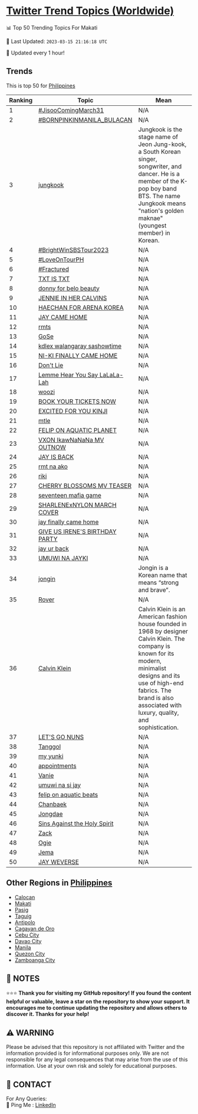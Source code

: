 [Twitter Trend Topics (Worldwide)](https://github.com/ErcinDedeoglu/Twitter-Trend-Topics)
==========


📊 Top 50 Trending Topics For Makati

📆 Last Updated: `2023-03-15 21:16:18 UTC`

🔧 Updated every 1 hour!


## Trends

This is top 50 for [Philippines](</Philippines>)

| Ranking | Topic | Mean |
| ------- | ------------ | ------------ |
| 1 | [#JisooComingMarch31](http://twitter.com/search?q=%23JisooComingMarch31) | N/A |
| 2 | [#BORNPINKINMANILA_BULACAN](http://twitter.com/search?q=%23BORNPINKINMANILA_BULACAN) | N/A |
| 3 | [jungkook](http://twitter.com/search?q=jungkook) | Jungkook is the stage name of Jeon Jung-kook, a South Korean singer, songwriter, and dancer. He is a member of the K-pop boy band BTS. The name Jungkook means "nation's golden maknae" (youngest member) in Korean. |
| 4 | [#BrightWinSBSTour2023](http://twitter.com/search?q=%23BrightWinSBSTour2023) | N/A |
| 5 | [#LoveOnTourPH](http://twitter.com/search?q=%23LoveOnTourPH) | N/A |
| 6 | [#Fractured](http://twitter.com/search?q=%23Fractured) | N/A |
| 7 | [TXT IS TXT](http://twitter.com/search?q=TXT+IS+TXT) | N/A |
| 8 | [donny for belo beauty](http://twitter.com/search?q=donny+for+belo+beauty) | N/A |
| 9 | [JENNIE IN HER CALVINS](http://twitter.com/search?q=JENNIE+IN+HER+CALVINS) | N/A |
| 10 | [HAECHAN FOR ARENA KOREA](http://twitter.com/search?q=HAECHAN+FOR+ARENA+KOREA) | N/A |
| 11 | [JAY CAME HOME](http://twitter.com/search?q=JAY+CAME+HOME) | N/A |
| 12 | [rmts](http://twitter.com/search?q=rmts) | N/A |
| 13 | [GoSe](http://twitter.com/search?q=GoSe) | N/A |
| 14 | [kdlex walangaray sashowtime](http://twitter.com/search?q=kdlex+walangaray+sashowtime) | N/A |
| 15 | [NI-KI FINALLY CAME HOME](http://twitter.com/search?q=NI-KI+FINALLY+CAME+HOME) | N/A |
| 16 | [Don't Lie](http://twitter.com/search?q=Don%27t+Lie) | N/A |
| 17 | [Lemme Hear You Say LaLaLa-Lah](http://twitter.com/search?q=Lemme+Hear+You+Say+LaLaLa-Lah) | N/A |
| 18 | [woozi](http://twitter.com/search?q=woozi) | N/A |
| 19 | [BOOK YOUR TICKETS NOW](http://twitter.com/search?q=BOOK+YOUR+TICKETS+NOW) | N/A |
| 20 | [EXCITED FOR YOU KINJI](http://twitter.com/search?q=EXCITED+FOR+YOU+KINJI) | N/A |
| 21 | [mtle](http://twitter.com/search?q=mtle) | N/A |
| 22 | [FELIP ON AQUATIC PLANET](http://twitter.com/search?q=FELIP+ON+AQUATIC+PLANET) | N/A |
| 23 | [VXON IkawNaNaNa MV OUTNOW](http://twitter.com/search?q=VXON+IkawNaNaNa+MV+OUTNOW) | N/A |
| 24 | [JAY IS BACK](http://twitter.com/search?q=JAY+IS+BACK) | N/A |
| 25 | [rmt na ako](http://twitter.com/search?q=rmt+na+ako) | N/A |
| 26 | [riki](http://twitter.com/search?q=riki) | N/A |
| 27 | [CHERRY BLOSSOMS MV TEASER](http://twitter.com/search?q=CHERRY+BLOSSOMS+MV+TEASER) | N/A |
| 28 | [seventeen mafia game](http://twitter.com/search?q=seventeen+mafia+game) | N/A |
| 29 | [SHARLENExNYLON MARCH COVER](http://twitter.com/search?q=SHARLENExNYLON+MARCH+COVER) | N/A |
| 30 | [jay finally came home](http://twitter.com/search?q=jay+finally+came+home) | N/A |
| 31 | [GIVE US IRENE'S BIRTHDAY PARTY](http://twitter.com/search?q=GIVE+US+IRENE%27S+BIRTHDAY+PARTY) | N/A |
| 32 | [jay ur back](http://twitter.com/search?q=jay+ur+back) | N/A |
| 33 | [UMUWI NA JAYKI](http://twitter.com/search?q=UMUWI+NA+JAYKI) | N/A |
| 34 | [jongin](http://twitter.com/search?q=jongin) | Jongin is a Korean name that means “strong and brave”. |
| 35 | [Rover](http://twitter.com/search?q=Rover) | N/A |
| 36 | [Calvin Klein](http://twitter.com/search?q=Calvin+Klein) | Calvin Klein is an American fashion house founded in 1968 by designer Calvin Klein. The company is known for its modern, minimalist designs and its use of high-end fabrics. The brand is also associated with luxury, quality, and sophistication. |
| 37 | [LET'S GO NUNS](http://twitter.com/search?q=LET%27S+GO+NUNS) | N/A |
| 38 | [Tanggol](http://twitter.com/search?q=Tanggol) | N/A |
| 39 | [my yunki](http://twitter.com/search?q=my+yunki) | N/A |
| 40 | [appointments](http://twitter.com/search?q=appointments) | N/A |
| 41 | [Vanie](http://twitter.com/search?q=Vanie) | N/A |
| 42 | [umuwi na si jay](http://twitter.com/search?q=umuwi+na+si+jay) | N/A |
| 43 | [felip on aquatic beats](http://twitter.com/search?q=felip+on+aquatic+beats) | N/A |
| 44 | [Chanbaek](http://twitter.com/search?q=Chanbaek) | N/A |
| 45 | [Jongdae](http://twitter.com/search?q=Jongdae) | N/A |
| 46 | [Sins Against the Holy Spirit](http://twitter.com/search?q=Sins+Against+the+Holy+Spirit) | N/A |
| 47 | [Zack](http://twitter.com/search?q=Zack) | N/A |
| 48 | [Ogie](http://twitter.com/search?q=Ogie) | N/A |
| 49 | [Jema](http://twitter.com/search?q=Jema) | N/A |
| 50 | [JAY WEVERSE](http://twitter.com/search?q=JAY+WEVERSE) | N/A |



## Other Regions in [Philippines](</Philippines>)

* [Calocan](</Philippines/Calocan.md>)
* [Makati](</Philippines/Makati.md>)
* [Pasig](</Philippines/Pasig.md>)
* [Taguig](</Philippines/Taguig.md>)
* [Antipolo](</Philippines/Antipolo.md>)
* [Cagayan de Oro](</Philippines/Cagayan de Oro.md>)
* [Cebu City](</Philippines/Cebu City.md>)
* [Davao City](</Philippines/Davao City.md>)
* [Manila](</Philippines/Manila.md>)
* [Quezon City](</Philippines/Quezon City.md>)
* [Zamboanga City](</Philippines/Zamboanga City.md>)



## 📝 NOTES

⭐⭐⭐ **Thank you for visiting my GitHub repository! If you found the content helpful or valuable, leave a star on the repository to show your support. It encourages me to continue updating the repository and allows others to discover it. Thanks for your help!**


## ⚠️ WARNING

Please be advised that this repository is not affiliated with Twitter and the information provided is for informational purposes only. We are not responsible for any legal consequences that may arise from the use of this information. Use at your own risk and solely for educational purposes.


## 📨 CONTACT

 For Any Queries:  
            🏓 Ping Me : [LinkedIn](https://www.linkedin.com/in/ercindedeoglu/)
